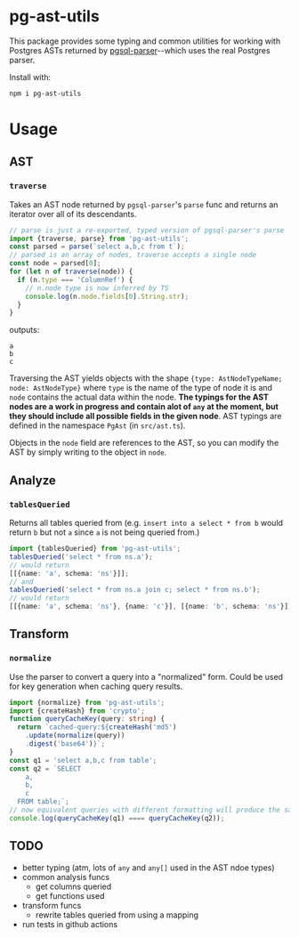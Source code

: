 # pg-ast-utils

This package provides some typing and common utilities for working with Postgres
ASTs returned by [pgsql-parser](https://github.com/pyramation/pgsql-parser)--which uses
the real Postgres parser.

Install with:

```sh
npm i pg-ast-utils
```

# Usage

## AST

### `traverse`

Takes an AST node returned by `pgsql-parser`'s `parse` func and returns an iterator over
all of its descendants.

```ts
// parse is just a re-exported, typed version of pgsql-parser's parse
import {traverse, parse} from 'pg-ast-utils';
const parsed = parse(`select a,b,c from t`);
// parsed is an array of nodes, traverse accepts a single node
const node = parsed[0];
for (let n of traverse(node)) {
  if (n.type === 'ColumnRef') {
    // n.node type is now inferred by TS
    console.log(n.node.fields[0].String.str);
  }
}
```

outputs:

```
a
b
c
```

Traversing the AST yields objects with the shape
`{type: AstNodeTypeName; node: AstNodeType}`
where `type` is the name of the type of node it is and `node` contains the actual data
within the node. **The typings for the AST nodes are a work in progress and contain
alot of `any` at the moment, but they should include all possible fields in the given
node**. AST typings are defined in the namespace `PgAst` (in `src/ast.ts`).

Objects in the `node` field are references to the AST, so you can modify the AST
by simply writing to the object in `node`.

## Analyze

### `tablesQueried`

Returns all tables queried from (e.g. `insert into a select * from b` would return `b`
but not `a` since `a` is not being queried from.)

```ts
import {tablesQueried} from 'pg-ast-utils';
tablesQueried('select * from ns.a');
// would return
[[{name: 'a', schema: 'ns'}]];
// and
tablesQueried('select * from ns.a join c; select * from ns.b');
// would return
[[{name: 'a', schema: 'ns'}, {name: 'c'}], [{name: 'b', schema: 'ns'}]];
```

## Transform

### `normalize`

Use the parser to convert a query into a "normalized" form. Could be used for key
generation when caching query results.

```ts
import {normalize} from 'pg-ast-utils';
import {createHash} from 'crypto';
function queryCacheKey(query: string) {
  return `cached-query:${createHash('md5')
    .update(normalize(query))
    .digest('base64')}`;
}
const q1 = 'select a,b,c from table';
const q2 = `SELECT
    a,
    b,
    c
  FROM table;`;
// now equivalent queries with different formatting will produce the same cache key
console.log(queryCacheKey(q1) ==== queryCacheKey(q2));
```

## TODO

- better typing (atm, lots of `any` and `any[]` used in the AST ndoe types)
- common analysis funcs
  - get columns queried
  - get functions used
- transform funcs
  - rewrite tables queried from using a mapping
- run tests in github actions
